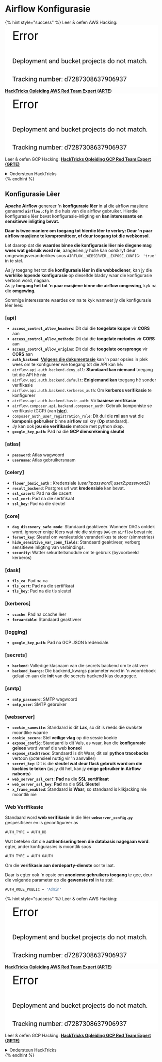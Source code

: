 # Airflow Konfigurasie

{% hint style="success" %}
Leer & oefen AWS Hacking:<img src="../../.gitbook/assets/image (1) (1).png" alt="" data-size="line">[**HackTricks Opleiding AWS Red Team Expert (ARTE)**](https://training.hacktricks.xyz/courses/arte)<img src="../../.gitbook/assets/image (1) (1).png" alt="" data-size="line">\
Leer & oefen GCP Hacking: <img src="../../.gitbook/assets/image (2).png" alt="" data-size="line">[**HackTricks Opleiding GCP Red Team Expert (GRTE)**<img src="../../.gitbook/assets/image (2).png" alt="" data-size="line">](https://training.hacktricks.xyz/courses/grte)

<details>

<summary>Ondersteun HackTricks</summary>

* Kyk na die [**subskripsie planne**](https://github.com/sponsors/carlospolop)!
* **Sluit aan by die** 💬 [**Discord groep**](https://discord.gg/hRep4RUj7f) of die [**telegram groep**](https://t.me/peass) of **volg** ons op **Twitter** 🐦 [**@hacktricks\_live**](https://twitter.com/hacktricks\_live)**.**
* **Deel hacking truuks deur PRs in te dien na die** [**HackTricks**](https://github.com/carlospolop/hacktricks) en [**HackTricks Cloud**](https://github.com/carlospolop/hacktricks-cloud) github repos.

</details>
{% endhint %}

## Konfigurasie Lêer

**Apache Airflow** genereer 'n **konfigurasie lêer** in al die airflow masjiene genaamd **`airflow.cfg`** in die huis van die airflow gebruiker. Hierdie konfigurasie lêer bevat konfigurasie-inligting en **kan interessante en sensitiewe inligting bevat.**

**Daar is twee maniere om toegang tot hierdie lêer te verkry: Deur 'n paar airflow masjiene te kompromitteer, of deur toegang tot die webkonsol.**

Let daarop dat die **waardes binne die konfigurasie lêer** **nie diegene mag wees wat gebruik word nie**, aangesien jy hulle kan oorskryf deur omgewingsveranderlikes soos `AIRFLOW__WEBSERVER__EXPOSE_CONFIG: 'true'` in te stel.

As jy toegang het tot die **konfigurasie lêer in die webbediener**, kan jy die **werklike lopende konfigurasie** op dieselfde bladsy waar die konfigurasie vertoon word, nagaan.\
As jy **toegang het tot 'n paar masjiene binne die airflow omgewing**, kyk na die **omgewing**.

Sommige interessante waardes om na te kyk wanneer jy die konfigurasie lêer lees:

### \[api]

* **`access_control_allow_headers`**: Dit dui die **toegelate** **koppe** vir **CORS** aan
* **`access_control_allow_methods`**: Dit dui die **toegelate metodes** vir **CORS** aan
* **`access_control_allow_origins`**: Dit dui die **toegelate oorspronge** vir **CORS** aan
* **`auth_backend`**: [**Volgens die dokumentasie**](https://airflow.apache.org/docs/apache-airflow/stable/security/api.html) kan 'n paar opsies in plek wees om te konfigureer wie toegang tot die API kan hê:
* `airflow.api.auth.backend.deny_all`: **Standaard kan niemand** toegang tot die API hê nie
* `airflow.api.auth.backend.default`: **Enigiemand kan** toegang hê sonder verifikasie
* `airflow.api.auth.backend.kerberos_auth`: Om **kerberos verifikasie** te konfigureer
* `airflow.api.auth.backend.basic_auth`: Vir **basiese verifikasie**
* `airflow.composer.api.backend.composer_auth`: Gebruik komponiste se verifikasie (GCP) (van [**hier**](https://cloud.google.com/composer/docs/access-airflow-api)).
* `composer_auth_user_registration_role`: Dit dui die **rol** aan wat die **komponis gebruiker** binne **airflow** sal kry (**Op** standaard).
* Jy kan ook **jou eie verifikasie** metode met python skep.
* **`google_key_path`:** Pad na die **GCP diensrekening sleutel**

### **\[atlas]**

* **`password`**: Atlas wagwoord
* **`username`**: Atlas gebruikersnaam

### \[celery]

* **`flower_basic_auth`** : Kredensiale (_user1:password1,user2:password2_)
* **`result_backend`**: Postgres url wat **kredensiale** kan bevat.
* **`ssl_cacert`**: Pad na die cacert
* **`ssl_cert`**: Pad na die sertifikaat
* **`ssl_key`**: Pad na die sleutel

### \[core]

* **`dag_discovery_safe_mode`**: Standaard geaktiveer. Wanneer DAGs ontdek word, ignoreer enige lêers wat nie die strings `DAG` en `airflow` bevat nie.
* **`fernet_key`**: Sleutel om versleutelde veranderlikes te stoor (simmetries)
* **`hide_sensitive_var_conn_fields`**: Standaard geaktiveer, verberg sensitiewe inligting van verbindings.
* **`security`**: Watter sekuriteitsmodule om te gebruik (byvoorbeeld kerberos)

### \[dask]

* **`tls_ca`**: Pad na ca
* **`tls_cert`**: Pad na die sertifikaat
* **`tls_key`**: Pad na die tls sleutel

### \[kerberos]

* **`ccache`**: Pad na ccache lêer
* **`forwardable`**: Standaard geaktiveer

### \[logging]

* **`google_key_path`**: Pad na GCP JSON kredensiale.

### \[secrets]

* **`backend`**: Volledige klasnaam van die secrets backend om te aktiveer
* **`backend_kwargs`**: Die backend\_kwargs parameter word in 'n woordeboek gelaai en aan die **init** van die secrets backend klas deurgegee.

### \[smtp]

* **`smtp_password`**: SMTP wagwoord
* **`smtp_user`**: SMTP gebruiker

### \[webserver]

* **`cookie_samesite`**: Standaard is dit **Lax**, so dit is reeds die swakste moontlike waarde
* **`cookie_secure`**: Stel **veilige vlag** op die sessie koekie
* **`expose_config`**: Standaard is dit Vals, as waar, kan die **konfigurasie** **gelees** word vanaf die web **konsol**
* **`expose_stacktrace`**: Standaard is dit Waar, dit sal **python tracebacks** vertoon (potensieel nuttig vir 'n aanvaller)
* **`secret_key`**: Dit is die **sleutel wat deur flask gebruik word om die koekies te teken** (as jy dit het, kan jy **enige gebruiker in Airflow naboots**)
* **`web_server_ssl_cert`**: **Pad** na die **SSL** **sertifikaat**
* **`web_server_ssl_key`**: **Pad** na die **SSL** **Sleutel**
* **`x_frame_enabled`**: Standaard is **Waar**, so standaard is klikjacking nie moontlik nie

### Web Verifikasie

Standaard word **web verifikasie** in die lêer **`webserver_config.py`** gespesifiseer en is geconfigureer as
```bash
AUTH_TYPE = AUTH_DB
```
Wat beteken dat die **authentisering teen die databasis nagegaan word**. egter, ander konfigurasies is moontlik soos
```bash
AUTH_TYPE = AUTH_OAUTH
```
Om die **verifikasie aan derdeparty-dienste** oor te laat.

Daar is egter ook 'n opsie om **anonieme gebruikers toegang** te gee, deur die volgende parameter op die **gewenste rol** in te stel:
```bash
AUTH_ROLE_PUBLIC = 'Admin'
```
{% hint style="success" %}
Leer & oefen AWS Hacking:<img src="../../.gitbook/assets/image (1) (1).png" alt="" data-size="line">[**HackTricks Opleiding AWS Red Team Expert (ARTE)**](https://training.hacktricks.xyz/courses/arte)<img src="../../.gitbook/assets/image (1) (1).png" alt="" data-size="line">\
Leer & oefen GCP Hacking: <img src="../../.gitbook/assets/image (2).png" alt="" data-size="line">[**HackTricks Opleiding GCP Red Team Expert (GRTE)**<img src="../../.gitbook/assets/image (2).png" alt="" data-size="line">](https://training.hacktricks.xyz/courses/grte)

<details>

<summary>Ondersteun HackTricks</summary>

* Kyk na die [**subskripsie planne**](https://github.com/sponsors/carlospolop)!
* **Sluit aan by die** 💬 [**Discord groep**](https://discord.gg/hRep4RUj7f) of die [**telegram groep**](https://t.me/peass) of **volg** ons op **Twitter** 🐦 [**@hacktricks\_live**](https://twitter.com/hacktricks\_live)**.**
* **Deel hacking truuks deur PRs in te dien na die** [**HackTricks**](https://github.com/carlospolop/hacktricks) en [**HackTricks Cloud**](https://github.com/carlospolop/hacktricks-cloud) github repos.

</details>
{% endhint %}

